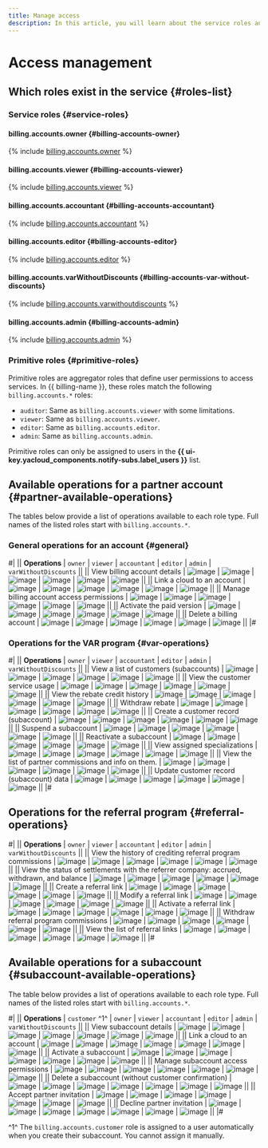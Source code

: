 ```yaml
---
title: Manage access
description: In this article, you will learn about the service roles and primitive roles in {{ billing-name }}, and take a look at the operations available for roles of each type.
---
```


# Access management

## Which roles exist in the service {#roles-list}

### Service roles {#service-roles}

#### billing.accounts.owner {#billing-accounts-owner}

{% include [billing.accounts.owner](../../_roles/billing/accounts/owner.md) %}

#### billing.accounts.viewer {#billing-accounts-viewer}

{% include [billing.accounts.viewer](../../_roles/billing/accounts/viewer.md) %}

#### billing.accounts.accountant {#billing-accounts-accountant}

{% include [billing.accounts.accountant](../../_roles/billing/accounts/accountant.md) %}

#### billing.accounts.editor {#billing-accounts-editor}

{% include [billing.accounts.editor](../../_roles/billing/accounts/editor.md) %}

#### billing.accounts.varWithoutDiscounts {#billing-accounts-var-without-discounts}

{% include [billing.accounts.varwithoutdiscounts](../../_roles/billing/accounts/varWithoutDiscounts.md) %}

#### billing.accounts.admin {#billing-accounts-admin}

{% include [billing.accounts.admin](../../_roles/billing/accounts/admin.md) %}

### Primitive roles {#primitive-roles}

Primitive roles are aggregator roles that define user permissions to access services. In {{ billing-name }}, these roles match the following `billing.accounts.*` roles:

* `auditor`: Same as `billing.accounts.viewer` with some limitations.
* `viewer`: Same as `billing.accounts.viewer`.
* `editor`: Same as `billing.accounts.editor`.
* `admin`: Same as `billing.accounts.admin`.

Primitive roles can only be assigned to users in the **{{ ui-key.yacloud_components.notify-subs.label_users }}** list.

## Available operations for a partner account {#partner-available-operations}

The tables below provide a list of operations available to each role type. Full names of the listed roles start with `billing.accounts.*`.

### General operations for an account {#general}

#|
|| **Operations** |
`owner` |
`viewer` |
`accountant` |
`editor` |
`admin` |
`varWithoutDiscounts` ||
|| View billing account details |
![image](../../_assets/common/yes.svg) |
![image](../../_assets/common/yes.svg) |
![image](../../_assets/common/yes.svg) |
![image](../../_assets/common/yes.svg) |
![image](../../_assets/common/yes.svg) |
![image](../../_assets/common/yes.svg) ||
|| Link a cloud to an account |
![image](../../_assets/common/yes.svg) |
![image](../../_assets/common/no.svg) |
![image](../../_assets/common/no.svg) |
![image](../../_assets/common/yes.svg) |
![image](../../_assets/common/yes.svg) |
![image](../../_assets/common/yes.svg) ||
|| Manage billing account access permissions |
![image](../../_assets/common/yes.svg) |
![image](../../_assets/common/no.svg) |
![image](../../_assets/common/no.svg) |
![image](../../_assets/common/no.svg) |
![image](../../_assets/common/yes.svg) |
![image](../../_assets/common/yes.svg) ||
|| Activate the paid version |
![image](../../_assets/common/yes.svg) |
![image](../../_assets/common/no.svg) |
![image](../../_assets/common/no.svg) |
![image](../../_assets/common/no.svg) |
![image](../../_assets/common/no.svg) |
![image](../../_assets/common/no.svg) ||
|| Delete a billing account |
![image](../../_assets/common/yes.svg) |
![image](../../_assets/common/no.svg) |
![image](../../_assets/common/no.svg) |
![image](../../_assets/common/no.svg) |
![image](../../_assets/common/no.svg) |
![image](../../_assets/common/no.svg) ||
|#

### Operations for the VAR program {#var-operations}

#|
|| **Operations** |
`owner` |
`viewer` |
`accountant` |
`editor` |
`admin` |
`varWithoutDiscounts` ||
|| View a list of customers (subaccounts) |
![image](../../_assets/common/yes.svg) |
![image](../../_assets/common/yes.svg) |
![image](../../_assets/common/yes.svg) |
![image](../../_assets/common/yes.svg) |
![image](../../_assets/common/yes.svg) |
![image](../../_assets/common/yes.svg) ||
|| View the customer service usage |
![image](../../_assets/common/yes.svg) |
![image](../../_assets/common/yes.svg) |
![image](../../_assets/common/yes.svg) |
![image](../../_assets/common/yes.svg) |
![image](../../_assets/common/yes.svg) |
![image](../../_assets/common/yes.svg) ||
|| View the rebate credit history |
![image](../../_assets/common/yes.svg) |
![image](../../_assets/common/no.svg) |
![image](../../_assets/common/yes.svg) |
![image](../../_assets/common/yes.svg) |
![image](../../_assets/common/yes.svg) |
![image](../../_assets/common/yes.svg) ||
|| Withdraw rebate |
![image](../../_assets/common/yes.svg) |
![image](../../_assets/common/no.svg) |
![image](../../_assets/common/yes.svg) |
![image](../../_assets/common/yes.svg) |
![image](../../_assets/common/yes.svg) |
![image](../../_assets/common/yes.svg) ||
|| Create a customer record (subaccount) |
![image](../../_assets/common/yes.svg) |
![image](../../_assets/common/no.svg) |
![image](../../_assets/common/no.svg) |
![image](../../_assets/common/yes.svg) |
![image](../../_assets/common/yes.svg) |
![image](../../_assets/common/yes.svg) ||
|| Suspend a subaccount |
![image](../../_assets/common/yes.svg) |
![image](../../_assets/common/no.svg) |
![image](../../_assets/common/no.svg) |
![image](../../_assets/common/yes.svg) |
![image](../../_assets/common/yes.svg) |
![image](../../_assets/common/yes.svg) ||
|| Reactivate a subaccount |
![image](../../_assets/common/yes.svg) |
![image](../../_assets/common/no.svg) |
![image](../../_assets/common/no.svg) |
![image](../../_assets/common/yes.svg) |
![image](../../_assets/common/yes.svg) |
![image](../../_assets/common/yes.svg) ||
|| View assigned specializations |
![image](../../_assets/common/yes.svg) |
![image](../../_assets/common/yes.svg) |
![image](../../_assets/common/yes.svg) |
![image](../../_assets/common/yes.svg) |
![image](../../_assets/common/yes.svg) |
![image](../../_assets/common/no.svg) ||
|| View the list of partner commissions and info on them. |
![image](../../_assets/common/yes.svg) |
![image](../../_assets/common/yes.svg) |
![image](../../_assets/common/yes.svg) |
![image](../../_assets/common/yes.svg) |
![image](../../_assets/common/yes.svg) |
![image](../../_assets/common/no.svg) ||
|| Update customer record (subaccount) data |
![image](../../_assets/common/yes.svg) |
![image](../../_assets/common/no.svg) |
![image](../../_assets/common/no.svg) |
![image](../../_assets/common/no.svg) |
![image](../../_assets/common/no.svg) |
![image](../../_assets/common/no.svg) ||
|#

## Operations for the referral program {#referral-operations}

#|
|| **Operations** |
`owner` |
`viewer` |
`accountant` |
`editor` |
`admin` |
`varWithoutDiscounts` ||
|| View the history of crediting referral program commissions |
![image](../../_assets/common/yes.svg) |
![image](../../_assets/common/yes.svg) |
![image](../../_assets/common/yes.svg) |
![image](../../_assets/common/yes.svg) |
![image](../../_assets/common/yes.svg) |
![image](../../_assets/common/yes.svg) ||
|| View the status of settlements with the referrer company: accrued, withdrawn, and balance |
![image](../../_assets/common/yes.svg) |
![image](../../_assets/common/yes.svg) |
![image](../../_assets/common/yes.svg) |
![image](../../_assets/common/yes.svg) |
![image](../../_assets/common/yes.svg) |
![image](../../_assets/common/yes.svg) ||
|| Create a referral link |
![image](../../_assets/common/yes.svg) |
![image](../../_assets/common/no.svg) |
![image](../../_assets/common/no.svg) |
![image](../../_assets/common/yes.svg) |
![image](../../_assets/common/yes.svg) |
![image](../../_assets/common/yes.svg) ||
|| Modify a referral link |
![image](../../_assets/common/yes.svg) |
![image](../../_assets/common/no.svg) |
![image](../../_assets/common/no.svg) |
![image](../../_assets/common/yes.svg) |
![image](../../_assets/common/yes.svg) |
![image](../../_assets/common/yes.svg) ||
|| Activate a referral link |
![image](../../_assets/common/yes.svg) |
![image](../../_assets/common/no.svg) |
![image](../../_assets/common/no.svg) |
![image](../../_assets/common/yes.svg) |
![image](../../_assets/common/yes.svg) |
![image](../../_assets/common/yes.svg) ||
|| Withdraw referral program commissions |
![image](../../_assets/common/yes.svg) |
![image](../../_assets/common/no.svg) |
![image](../../_assets/common/no.svg) |
![image](../../_assets/common/yes.svg) |
![image](../../_assets/common/yes.svg) |
![image](../../_assets/common/yes.svg) ||
|| View the list of referral links |
![image](../../_assets/common/yes.svg) |
![image](../../_assets/common/yes.svg) |
![image](../../_assets/common/yes.svg) |
![image](../../_assets/common/yes.svg) |
![image](../../_assets/common/yes.svg) |
![image](../../_assets/common/no.svg) ||
|#

## Available operations for a subaccount {#subaccount-available-operations}

The table below provides a list of operations available to each role type. Full names of the listed roles start with `billing.accounts.*`.

#|
|| **Operations** |
`customer`&nbsp;^1^ |
`owner` |
`viewer` |
`accountant` |
`editor` |
`admin` |
`varWithoutDiscounts` ||
|| View subaccount details |
![image](../../_assets/common/no.svg) |
![image](../../_assets/common/yes.svg) |
![image](../../_assets/common/yes.svg) |
![image](../../_assets/common/yes.svg) |
![image](../../_assets/common/yes.svg) |
![image](../../_assets/common/yes.svg) |
![image](../../_assets/common/yes.svg) ||
|| Link a cloud to an account |
![image](../../_assets/common/no.svg) |
![image](../../_assets/common/yes.svg) |
![image](../../_assets/common/no.svg) |
![image](../../_assets/common/no.svg) |
![image](../../_assets/common/yes.svg) |
![image](../../_assets/common/yes.svg) |
![image](../../_assets/common/yes.svg) ||
|| Activate a subaccount |
![image](../../_assets/common/no.svg) |
![image](../../_assets/common/yes.svg) |
![image](../../_assets/common/no.svg) |
![image](../../_assets/common/no.svg) |
![image](../../_assets/common/yes.svg) |
![image](../../_assets/common/yes.svg) |
![image](../../_assets/common/yes.svg) ||
|| Manage subaccount access permissions |
![image](../../_assets/common/no.svg) |
![image](../../_assets/common/yes.svg) |
![image](../../_assets/common/no.svg) |
![image](../../_assets/common/no.svg) |
![image](../../_assets/common/no.svg) |
![image](../../_assets/common/yes.svg) |
![image](../../_assets/common/yes.svg) ||
|| Delete a subaccount (without customer confirmation) |
![image](../../_assets/common/no.svg) |
![image](../../_assets/common/yes.svg) |
![image](../../_assets/common/no.svg) |
![image](../../_assets/common/no.svg) |
![image](../../_assets/common/no.svg) |
![image](../../_assets/common/no.svg) |
![image](../../_assets/common/no.svg) ||
|| Accept partner invitation |
![image](../../_assets/common/yes.svg) |
![image](../../_assets/common/no.svg) |
![image](../../_assets/common/no.svg) |
![image](../../_assets/common/no.svg) |
![image](../../_assets/common/no.svg) |
![image](../../_assets/common/no.svg) |
![image](../../_assets/common/no.svg) ||
|| Decline partner invitation |
![image](../../_assets/common/yes.svg) |
![image](../../_assets/common/no.svg) |
![image](../../_assets/common/no.svg) |
![image](../../_assets/common/no.svg) |
![image](../../_assets/common/no.svg) |
![image](../../_assets/common/no.svg) |
![image](../../_assets/common/no.svg) ||
|#

^1^ The `billing.accounts.customer` role is assigned to a user automatically when you create their subaccount. You cannot assign it manually.
